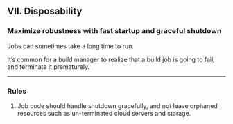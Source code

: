 ## VII. Disposability

### Maximize robustness with fast startup and graceful shutdown

Jobs can sometimes take a long time to run. 

It’s common for a build manager to realize that a build job is going to fail, and terminate it prematurely.

---

### Rules

1. Job code should handle shutdown gracefully, and not leave orphaned resources such as un-terminated cloud servers and storage.
